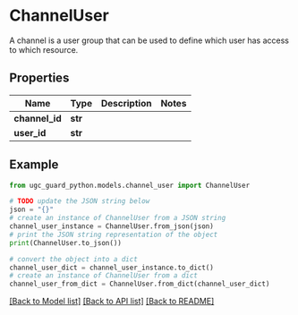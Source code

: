 # ChannelUser

A channel is a user group that can be used to define which user has access to which resource.

## Properties

Name | Type | Description | Notes
------------ | ------------- | ------------- | -------------
**channel_id** | **str** |  | 
**user_id** | **str** |  | 

## Example

```python
from ugc_guard_python.models.channel_user import ChannelUser

# TODO update the JSON string below
json = "{}"
# create an instance of ChannelUser from a JSON string
channel_user_instance = ChannelUser.from_json(json)
# print the JSON string representation of the object
print(ChannelUser.to_json())

# convert the object into a dict
channel_user_dict = channel_user_instance.to_dict()
# create an instance of ChannelUser from a dict
channel_user_from_dict = ChannelUser.from_dict(channel_user_dict)
```
[[Back to Model list]](../README.md#documentation-for-models) [[Back to API list]](../README.md#documentation-for-api-endpoints) [[Back to README]](../README.md)


